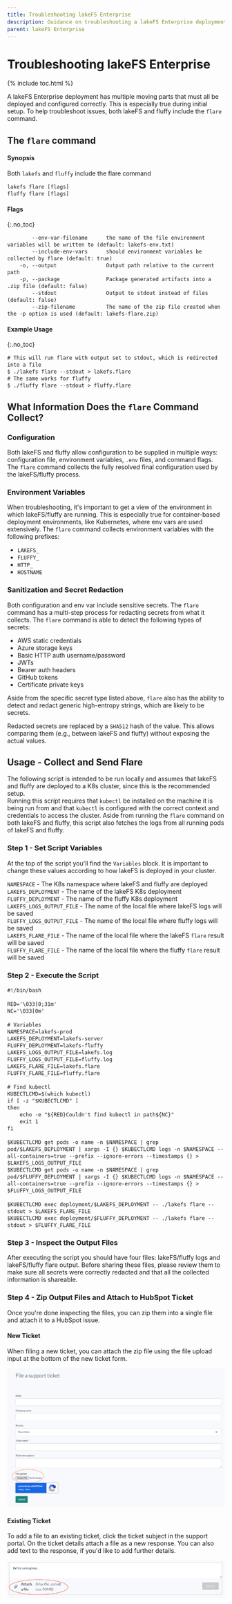 ```yaml
---
title: Troubleshooting lakeFS Enterprise
description: Guidance on troubleshooting a lakeFS Enterprise deployment
parent: lakeFS Enterprise
---
```


# Troubleshooting lakeFS Enterprise

{% include toc.html %}

A lakeFS Enterprise deployment has multiple moving parts that must all be deployed and configured correctly. This is especially true during initial setup. To help troubleshoot issues, both lakeFS and fluffy include the `flare` command.

## The `flare` command

#### Synopsis

Both `lakefs` and `fluffy` include the flare command

```
lakefs flare [flags]
fluffy flare [flags]
```

#### Flags
{:.no_toc}

```
        --env-var-filename      the name of the file environment variables will be written to (default: lakefs-env.txt)
        --include-env-vars      should environment variables be collected by flare (default: true)
    -o, --output                Output path relative to the current path
    -p, --package               Package generated artifacts into a .zip file (default: false)
        --stdout                Output to stdout instead of files (default: false)
        --zip-filename          The name of the zip file created when the -p option is used (default: lakefs-flare.zip)
```

#### Example Usage
{:.no_toc}

```shell
# This will run flare with output set to stdout, which is redirected into a file
$ ./lakefs flare --stdout > lakefs.flare
# The same works for fluffy
$ ./fluffy flare --stdout > fluffy.flare
```

## What Information Does the `flare` Command Collect?

### Configuration

Both lakeFS and fluffy allow configuration to be supplied in multiple ways: configuration file, environment variables, `.env` files, and command flags. The `flare` command collects the fully resolved final configuration used by the lakeFS/fluffy process.

### Environment Variables

When troubleshooting, it's important to get a view of the environment in which lakeFS/fluffy are running. This is especially true for container-based deployment environments, like Kubernetes, where env vars are used extensively. The `flare` command collects environment variables with the following prefixes:

- `LAKEFS_`
- `FLUFFY_`
- `HTTP_`
- `HOSTNAME`

### Sanitization and Secret Redaction

Both configuration and env var include sensitive secrets. The `flare` command has a multi-step process for redacting secrets from what it collects. The `flare` command is able to detect the following types of secrets:

- AWS static credentials
- Azure storage keys
- Basic HTTP auth username/password
- JWTs
- Bearer auth headers
- GitHub tokens
- Certificate private keys

Aside from the specific secret type listed above, `flare` also has the ability to detect and redact generic high-entropy strings, which are likely to be secrets.

Redacted secrets are replaced by a `SHA512` hash of the value. This allows comparing them (e.g., between lakeFS and fluffy) without exposing the actual values.


## Usage - Collect and Send Flare

The following script is intended to be run locally and assumes that lakeFS and fluffy are deployed to a K8s cluster, since this is the recommended setup.  
Running this script requires that `kubectl` be installed on the machine it is being run from and that `kubectl` is configured with the correct context and credentials to access the cluster. Aside from running the `flare` command on both lakeFS and fluffy, this script also fetches the logs from all running pods of lakeFS and fluffy.

### Step 1 - Set Script Variables

At the top of the script you'll find the `Variables` block. It is important to change these values according to how lakeFS is deployed in your cluster.  

`NAMESPACE` - The K8s namespace where lakeFS and fluffy are deployed  
`LAKEFS_DEPLOYMENT` - The name of the lakeFS K8s deployment  
`FLUFFY_DEPLOYMENT` - The name of the fluffy K8s deployment  
`LAKEFS_LOGS_OUTPUT_FILE` - The name of the local file where lakeFS logs will be saved  
`FLUFFY_LOGS_OUTPUT_FILE` - The name of the local file where fluffy logs will be saved  
`LAKEFS_FLARE_FILE` - The name of the local file where the lakeFS `flare` result will be saved  
`FLUFFY_FLARE_FILE` - The name of the local file where the fluffy `flare` result will be saved  

### Step 2 - Execute the Script

```shell
#!/bin/bash

RED='\033[0;31m'
NC='\033[0m'

# Variables
NAMESPACE=lakefs-prod
LAKEFS_DEPLOYMENT=lakefs-server
FLUFFY_DEPLOYMENT=lakefs-fluffy
LAKEFS_LOGS_OUTPUT_FILE=lakefs.log
FLUFFY_LOGS_OUTPUT_FILE=fluffy.log
LAKEFS_FLARE_FILE=lakefs.flare
FLUFFY_FLARE_FILE=fluffy.flare

# Find kubectl
KUBECTLCMD=$(which kubectl)
if [ -z "$KUBECTLCMD" ]
then
    echo -e "${RED}Couldn't find kubectl in path${NC}"
    exit 1
fi

$KUBECTLCMD get pods -o name -n $NAMESPACE | grep pod/$LAKEFS_DEPLOYMENT | xargs -I {} $KUBECTLCMD logs -n $NAMESPACE --all-containers=true --prefix --ignore-errors --timestamps {} > $LAKEFS_LOGS_OUTPUT_FILE
$KUBECTLCMD get pods -o name -n $NAMESPACE | grep pod/$FLUFFY_DEPLOYMENT | xargs -I {} $KUBECTLCMD logs -n $NAMESPACE --all-containers=true --prefix --ignore-errors --timestamps {} > $FLUFFY_LOGS_OUTPUT_FILE

$KUBECTLCMD exec deployment/$LAKEFS_DEPLOYMENT -- ./lakefs flare --stdout > $LAKEFS_FLARE_FILE
$KUBECTLCMD exec deployment/$FLUFFY_DEPLOYMENT -- ./lakefs flare --stdout > $FLUFFY_FLARE_FILE
```

### Step 3 - Inspect the Output Files

After executing the script you should have four files: lakeFS/fluffy logs and lakeFS/fluffy flare output. Before sharing these files, please review them to make sure all secrets were correctly redacted and that all the collected information is shareable.

### Step 4 - Zip Output Files and Attach to HubSpot Ticket

Once you're done inspecting the files, you can zip them into a single file and attach it to a HubSpot issue.

#### New Ticket

When filing a new ticket, you can attach the zip file using the file upload input at the bottom of the new ticket form.

![new ticket](../assets/img/flare_new_ticket.png)

#### Existing Ticket

To add a file to an existing ticket, click the ticket subject in the support portal. On the ticket details attach a file as a new response. You can also add text to the response, if you'd like to add further details.

![existing ticket](../assets/img/flare_existing_ticket.png)
